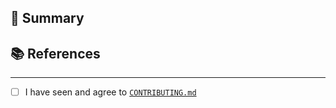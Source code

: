 ## 📝 Summary

<!--- A general summary of your changes -->

## 📚 References

<!-- Any interesting external links to documentation, articles, tweets which add value to the PR -->

---

* [ ] I have seen and agree to [`CONTRIBUTING.md`](https://github.com/flashbots/builder/blob/main/CONTRIBUTING.md)
